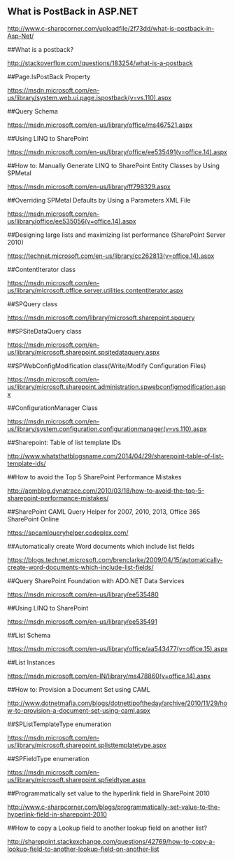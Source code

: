 ## What is PostBack in ASP.NET

http://www.c-sharpcorner.com/uploadfile/2f73dd/what-is-postback-in-Asp-Net/

##What is a postback?

http://stackoverflow.com/questions/183254/what-is-a-postback

##Page.IsPostBack Property

https://msdn.microsoft.com/en-us/library/system.web.ui.page.ispostback(v=vs.110).aspx

##Query Schema

https://msdn.microsoft.com/en-us/library/office/ms467521.aspx

##Using LINQ to SharePoint

https://msdn.microsoft.com/en-us/library/office/ee535491(v=office.14).aspx

##How to: Manually Generate LINQ to SharePoint Entity Classes by Using SPMetal

https://msdn.microsoft.com/en-us/library/ff798329.aspx

##Overriding SPMetal Defaults by Using a Parameters XML File
 
https://msdn.microsoft.com/en-us/library/office/ee535056(v=office.14).aspx

##Designing large lists and maximizing list performance (SharePoint Server 2010)

https://technet.microsoft.com/en-us/library/cc262813(v=office.14).aspx

##ContentIterator class

https://msdn.microsoft.com/en-us/library/microsoft.office.server.utilities.contentiterator.aspx

##SPQuery class

https://msdn.microsoft.com/library/microsoft.sharepoint.spquery

##SPSiteDataQuery class

https://msdn.microsoft.com/en-us/library/microsoft.sharepoint.spsitedataquery.aspx

##SPWebConfigModification class(Write/Modify Configuration Files)

https://msdn.microsoft.com/en-us/library/microsoft.sharepoint.administration.spwebconfigmodification.aspx
 
##ConfigurationManager Class

https://msdn.microsoft.com/en-us/library/system.configuration.configurationmanager(v=vs.110).aspx

##Sharepoint: Table of list template IDs

http://www.whatsthatblogsname.com/2014/04/29/sharepoint-table-of-list-template-ids/

##How to avoid the Top 5 SharePoint Performance Mistakes

http://apmblog.dynatrace.com/2010/03/18/how-to-avoid-the-top-5-sharepoint-performance-mistakes/

##SharePoint CAML Query Helper for 2007, 2010, 2013, Office 365 SharePoint Online

https://spcamlqueryhelper.codeplex.com/

##Automatically create Word documents which include list fields

https://blogs.technet.microsoft.com/brenclarke/2009/04/15/automatically-create-word-documents-which-include-list-fields/

##Query SharePoint Foundation with ADO.NET Data Services

https://msdn.microsoft.com/en-us/library/ee535480

##Using LINQ to SharePoint

https://msdn.microsoft.com/en-us/library/ee535491

##List Schema

https://msdn.microsoft.com/en-us/library/office/aa543477(v=office.15).aspx

##List Instances

https://msdn.microsoft.com/en-IN/library/ms478860(v=office.14).aspx

##How to: Provision a Document Set using CAML 

http://www.dotnetmafia.com/blogs/dotnettipoftheday/archive/2010/11/29/how-to-provision-a-document-set-using-caml.aspx

##SPListTemplateType enumeration

https://msdn.microsoft.com/en-us/library/microsoft.sharepoint.splisttemplatetype.aspx
 
##SPFieldType enumeration

https://msdn.microsoft.com/en-us/library/microsoft.sharepoint.spfieldtype.aspx

##Programmatically set value to the hyperlink field in SharePoint 2010

http://www.c-sharpcorner.com/blogs/programmatically-set-value-to-the-hyperlink-field-in-sharepoint-2010

##How to copy a Lookup field to another lookup field on another list?

http://sharepoint.stackexchange.com/questions/42769/how-to-copy-a-lookup-field-to-another-lookup-field-on-another-list
